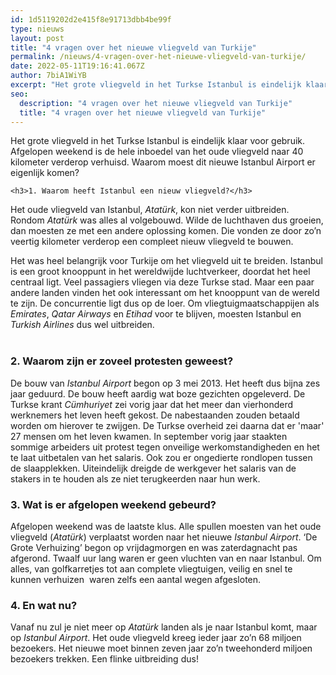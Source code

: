 ```yaml
---
id: 1d5119202d2e415f8e91713dbb4be99f
type: nieuws
layout: post
title: "4 vragen over het nieuwe vliegveld van Turkije"
permalink: /nieuws/4-vragen-over-het-nieuwe-vliegveld-van-turkije/
date: 2022-05-11T19:16:41.067Z
author: 7biA1WiYB
excerpt: "Het grote vliegveld in het Turkse Istanbul is eindelijk klaar voor gebruik. Afgelopen weekend is de hele inboedel van het oude vliegveld naar 40 kilometer verderop verhuisd. Waarom moest dit nieuwe Istanbul Airport er eigenlijk komen?  "
seo:
  description: "4 vragen over het nieuwe vliegveld van Turkije"
  title: "4 vragen over het nieuwe vliegveld van Turkije"
---
```

Het grote vliegveld in het Turkse Istanbul is eindelijk klaar voor gebruik. Afgelopen weekend is de hele inboedel van het oude vliegveld naar 40 kilometer verderop verhuisd. Waarom moest dit nieuwe Istanbul Airport er eigenlijk komen?  

    <h3>1. Waarom heeft Istanbul een nieuw vliegveld?</h3>
<p>Het oude vliegveld van Istanbul, <em>Atatürk</em>, kon niet verder uitbreiden. Rondom <em>Atatürk</em> was alles al volgebouwd. Wilde de luchthaven dus groeien, dan moesten ze met een andere oplossing komen. Die vonden ze door zo’n veertig kilometer verderop een compleet nieuw vliegveld te bouwen.</p>
<p>Het was heel belangrijk voor Turkije om het vliegveld uit te breiden. Istanbul is een groot knooppunt in het wereldwijde luchtverkeer, doordat het heel centraal ligt. Veel passagiers vliegen via deze Turkse stad. Maar een paar andere landen vinden het ook interessant om het knooppunt van de wereld te zijn. De concurrentie ligt dus op de loer. Om vliegtuigmaatschappijen als <em>Emirates</em>, <em>Qatar Airways</em> en <em>Etihad</em> voor te blijven, moesten Istanbul en <em>Turkish Airlines</em> dus wel uitbreiden.<br> </p>
<h3>2. Waarom zijn er zoveel protesten geweest?</h3>
<p>De bouw van <em>Istanbul Airport</em> begon op 3 mei 2013. Het heeft dus bijna zes jaar geduurd. De bouw heeft aardig wat boze gezichten opgeleverd. De Turkse krant <em>Cümhuriyet</em> zei vorig jaar dat het meer dan vierhonderd werknemers het leven heeft gekost. De nabestaanden zouden betaald worden om hierover te zwijgen. De Turkse overheid zei daarna dat er 'maar' 27 mensen om het leven kwamen. In september vorig jaar staakten sommige arbeiders uit protest tegen onveilige werkomstandigheden en het te laat uitbetalen van het salaris. Ook zou er ongedierte rondlopen tussen de slaapplekken. Uiteindelijk dreigde de werkgever het salaris van de stakers in te houden als ze niet terugkeerden naar hun werk.</p>
<h3>3. Wat is er afgelopen weekend gebeurd?</h3>
<p>Afgelopen weekend was de laatste klus. Alle spullen moesten van het oude vliegveld (<em>Atatürk</em>) verplaatst worden naar het nieuwe <em>Istanbul Airport</em>. ‘De Grote Verhuizing’ begon op vrijdagmorgen en was zaterdagnacht pas afgerond. Twaalf uur lang waren er geen vluchten van en naar Istanbul. Om alles, van golfkarretjes tot aan complete vliegtuigen, veilig en snel te kunnen verhuizen  waren zelfs een aantal wegen afgesloten.</p>
<h3>4. En wat nu?</h3>
<p>Vanaf nu zul je niet meer op <em>Atatürk</em> landen als je naar Istanbul komt, maar op <em>Istanbul Airport</em>. Het oude vliegveld kreeg ieder jaar zo’n 68 miljoen bezoekers. Het nieuwe moet binnen zeven jaar zo’n tweehonderd miljoen bezoekers trekken. Een flinke uitbreiding dus!</p>  
